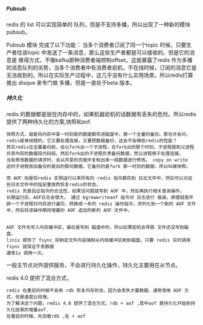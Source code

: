 ##### Pubsub

redis 的 list 可以实现简单的 队列，但是不支持多播，所以出现了一种新的模块 pubsub。

Pubsub 模块 完成了以下功能： 当多个消费者订阅了同一个topic 时候，只要生产者往该topic 中发送了一条消息，那么这些生产者都是可以接收的。但是它的消息是 推得方式，不像kafka那种消费者端控制offset。这就暴露了redis 作为多播的消息队列的劣势，当多个消费者中有消费者宕机，不在线时候，订阅的消息它是无法收到的。所以在实际生产过程中，这几乎没有什么实用场景。所以redis打算推出 disque 来专门做 多播，但是一直处于beta 版本。



##### 持久化

redis 的数据都是放在内存中的，如果机器宕机的话数据有丢失的危险。所以redis提供了两种持久化的方案,快照和aof.

~~~
快照方式，就是将内存中某一时刻是的数据都写进磁盘中，做一个全量的备份。那也许会问，redis是单线程的，它又要处理连接，又要把数据备份，这会不会降低redis的性能？ 
其实redis在全量备份前，会以fork出一个子进程，在fork出的那个时刻，子进程是和父进程共享内存的数据段代码段。然后fork出的子进程负责备份数据，而父进程用于处理连接。
当有修改数据的请求时，会从共享的页面中复制出来一段数据进行修改。 copy on write
这时子进程依旧备份的是旧的那份数据，它备份的是fork 那一时刻的数据，所以叫做快照。
~~~

~~~
而 AOF 则是将redis 实例运行以来所有的 redis 指令都存到 日志文件中，然后可以对这些日志文件中的指定重放而恢复redis的状态。
redis 先是验证指令的合法性，如果没问题就写到 AOF 中，然后再执行相关查询操作。
长期运行后，AOF日志会很大。 通过 bgrewwriteaof 指令对 日志进行 瘦身。原理就是开辟一个子进程对内存进行遍历，转换成一系列 redis 操作指令，序列化到一个新的 AOF 文件中，然后将该操作期间增量的 AOF 追加的新的 AOF 文件中。


AOF 文件先写入内存缓冲区，最后是写到 磁盘中的，所以如果宕机会导致 文件还没写到磁盘。 
linix 提供了 fsync 将制定文件内容强制从内核缓冲区刷到磁盘。只要 redis 实时调用 fsync 就保证不丢数据
通常1s 调用一次。
~~~

一般主节点对外提供服务，不会进行持久化操作，持久化主要用在从节点。

redis 4.0 提供了混合方式，

~~~
redis 在重启的时候不会用 rdb 恢复内存状态，因为会丢失大量数据。通常使用 AOF 方式，但是速度比较慢。
为了解决这个问题，redis 4.0 提供了混合方式，rdb + aof ,其中aof 是持久化开始到持久化结束的增量aof.
在重启的时候，先加载rdb ,在 + aof
~~~





